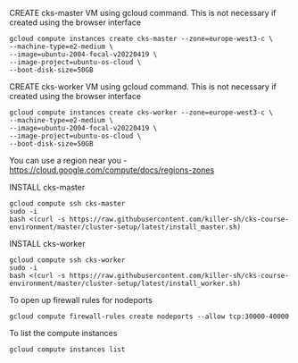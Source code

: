 CREATE cks-master VM using gcloud command.
This is not necessary if created using the browser interface
```
gcloud compute instances create cks-master --zone=europe-west3-c \
--machine-type=e2-medium \
--image=ubuntu-2004-focal-v20220419 \
--image-project=ubuntu-os-cloud \
--boot-disk-size=50GB
```

CREATE cks-worker VM using gcloud command.
This is not necessary if created using the browser interface
```
gcloud compute instances create cks-worker --zone=europe-west3-c \
--machine-type=e2-medium \
--image=ubuntu-2004-focal-v20220419 \
--image-project=ubuntu-os-cloud \
--boot-disk-size=50GB
```

You can use a region near you - https://cloud.google.com/compute/docs/regions-zones


INSTALL cks-master
```
gcloud compute ssh cks-master
sudo -i
bash <(curl -s https://raw.githubusercontent.com/killer-sh/cks-course-environment/master/cluster-setup/latest/install_master.sh)
```


INSTALL cks-worker
```
gcloud compute ssh cks-worker
sudo -i
bash <(curl -s https://raw.githubusercontent.com/killer-sh/cks-course-environment/master/cluster-setup/latest/install_worker.sh)
```

To open up firewall rules for nodeports
```
gcloud compute firewall-rules create nodeports --allow tcp:30000-40000
```

To list the compute instances
```
gcloud compute instances list
```
